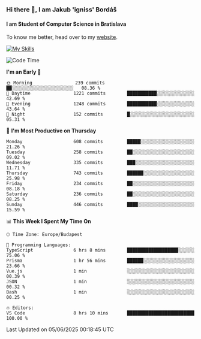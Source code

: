 ### Hi there 👋, I am Jakub 'igniss' Bordáš

#### I am Student of Computer Science in Bratislava
To know me better, head over to my [website](https://bordas.sk).

[![My Skills](https://skillicons.dev/icons?i=js,typescript,html,css,figma,svelte,vue,next,postgresql,nest,express,nodejs)](https://bordas.sk)


<!--START_SECTION:waka-->
![Code Time](http://img.shields.io/badge/Code%20Time-1%2C926%20hrs%2041%20mins-blue)

**I'm an Early 🐤** 

```text
🌞 Morning                239 commits         ██░░░░░░░░░░░░░░░░░░░░░░░   08.36 % 
🌆 Daytime                1221 commits        ███████████░░░░░░░░░░░░░░   42.69 % 
🌃 Evening                1248 commits        ███████████░░░░░░░░░░░░░░   43.64 % 
🌙 Night                  152 commits         █░░░░░░░░░░░░░░░░░░░░░░░░   05.31 % 
```
📅 **I'm Most Productive on Thursday** 

```text
Monday                   608 commits         █████░░░░░░░░░░░░░░░░░░░░   21.26 % 
Tuesday                  258 commits         ██░░░░░░░░░░░░░░░░░░░░░░░   09.02 % 
Wednesday                335 commits         ███░░░░░░░░░░░░░░░░░░░░░░   11.71 % 
Thursday                 743 commits         ██████░░░░░░░░░░░░░░░░░░░   25.98 % 
Friday                   234 commits         ██░░░░░░░░░░░░░░░░░░░░░░░   08.18 % 
Saturday                 236 commits         ██░░░░░░░░░░░░░░░░░░░░░░░   08.25 % 
Sunday                   446 commits         ████░░░░░░░░░░░░░░░░░░░░░   15.59 % 
```


📊 **This Week I Spent My Time On** 

```text
🕑︎ Time Zone: Europe/Budapest

💬 Programming Languages: 
TypeScript               6 hrs 8 mins        ███████████████████░░░░░░   75.06 % 
Prisma                   1 hr 56 mins        ██████░░░░░░░░░░░░░░░░░░░   23.66 % 
Vue.js                   1 min               ░░░░░░░░░░░░░░░░░░░░░░░░░   00.39 % 
JSON                     1 min               ░░░░░░░░░░░░░░░░░░░░░░░░░   00.32 % 
Bash                     1 min               ░░░░░░░░░░░░░░░░░░░░░░░░░   00.25 % 

🔥 Editors: 
VS Code                  8 hrs 10 mins       █████████████████████████   100.00 % 
```


 Last Updated on 05/06/2025 00:18:45 UTC
<!--END_SECTION:waka-->
